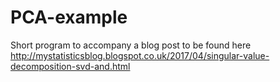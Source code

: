 # PCA-example
Short program to accompany a blog post to be found here http://mystatisticsblog.blogspot.co.uk/2017/04/singular-value-decomposition-svd-and.html
